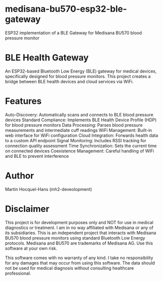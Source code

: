 # medisana-bu570-esp32-ble-gateway
ESP32 implementation of a BLE Gateway for Medisana BU570 blood pressure monitor 

# BLE Health Gateway
An ESP32-based Bluetooth Low Energy (BLE) gateway for medical devices, specifically designed for blood pressure monitors. This project creates a bridge between BLE health devices and cloud services via WiFi.

# Features

Auto-Discovery: Automatically scans and connects to BLE blood pressure devices
Standard Compliance: Implements BLE Health Device Profile (HDP) for blood pressure monitors
Data Processing: Parses blood pressure measurements and intermediate cuff readings
WiFi Management: Built-in web interface for WiFi configuration
Cloud Integration: Forwards health data to a custom API endpoint
Signal Monitoring: Includes RSSI tracking for connection quality assessment
Time Synchronization: Sets the current time on connected devices
Coexistence Management: Careful handling of WiFi and BLE to prevent interference


# Author

Martin Hocquel-Hans (mh2-deveolopment)

# Disclaimer

This project is for development purposes only and NOT for use in medical diagnostics or treatment. I am in no way affiliated with Medisana or any of its subsidiaries. This is an independent project that interacts with Medisana BU570 blood pressure monitors using standard Bluetooth Low Energy protocols. Medisana and BU570 are trademarks of Medisana AG. Use this software at your own risk.


This software comes with no warranty of any kind. I take no responsibility for any damages that may occur from using this software.
The data should not be used for medical diagnosis without consulting healthcare professional.
